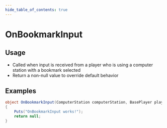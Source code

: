 ```yaml
---
hide_table_of_contents: true
---
```


# OnBookmarkInput

## Usage

* Called when input is received from a player who is using a computer station with a bookmark selected
* Return a non-null value to override default behavior

## Examples

```csharp title=""
object OnBookmarkInput(ComputerStation computerStation, BasePlayer player, InputState inputState)
{
    Puts("OnBookmarkInput works!");
    return null;
}
```
